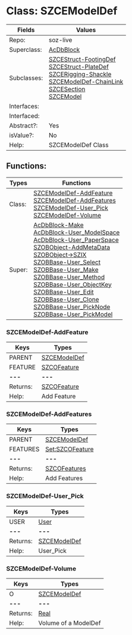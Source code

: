 
# Class:	SZCEModelDef

| Fields | Values |
| --------- | --------- |
| Repo: | soz-live |
| Superclass: | [AcDbBlock](AcDbBlock.html) |
| Subclasses: | [SZCEStruct-FootingDef](SZCEStruct-FootingDef.html) <br> [SZCEStruct-PlateDef](SZCEStruct-PlateDef.html) <br> [SZCERigging-Shackle](SZCERigging-Shackle.html) <br> [SZCEModelDef-ChainLink](SZCEModelDef-ChainLink.html) <br> [SZCESection](SZCESection.html) <br> [SZCEModel](SZCEModel.html) |
| Interfaces: |  |
| Interfaced: |  |
| Abstract?: | Yes |
| isValue?: | No |
| Help: | SZCEModelDef Class |


## Functions:

| Types | Functions |
| --------- | --------- |
| Class: | [SZCEModelDef-AddFeature](#SZCEModelDef-AddFeature) <br> [SZCEModelDef-AddFeatures](#SZCEModelDef-AddFeatures) <br> [SZCEModelDef-User_Pick](#SZCEModelDef-User_Pick) <br> [SZCEModelDef-Volume](#SZCEModelDef-Volume) |
| Super: | [AcDbBlock-Make](AcDbBlock.html) <br> [AcDbBlock-User_ModelSpace](AcDbBlock.html) <br> [AcDbBlock-User_PaperSpace](AcDbBlock.html) <br> [SZOBObject-AddMetaData](SZOBObject.html) <br> [SZOBObject->SZIX](SZOBObject.html) <br> [SZOBBase-User_Select](SZOBBase.html) <br> [SZOBBase-User_Make](SZOBBase.html) <br> [SZOBBase-User_Method](SZOBBase.html) <br> [SZOBBase-User_ObjectKey](SZOBBase.html) <br> [SZOBBase-User_Edit](SZOBBase.html) <br> [SZOBBase-User_Clone](SZOBBase.html) <br> [SZOBBase-User_PickNode](SZOBBase.html) <br> [SZOBBase-User_PickModel](SZOBBase.html) |


### SZCEModelDef-AddFeature

| Keys | Types |
| --------- | --------- |
| PARENT | [SZCEModelDef](SZCEModelDef.html) |
| FEATURE | [SZCOFeature](SZCOFeature.html) |
| **---** | **---** |
| Returns: | [SZCOFeature](SZCOFeature.html) |
| Help: | Add Feature |

### SZCEModelDef-AddFeatures

| Keys | Types |
| --------- | --------- |
| PARENT | [SZCEModelDef](SZCEModelDef.html) |
| FEATURES | [Set:SZCOFeature](SZCOFeature.html) |
| **---** | **---** |
| Returns: | [SZCOFeatures](SZCOFeatures.html) |
| Help: | Add Features |

### SZCEModelDef-User_Pick

| Keys | Types |
| --------- | --------- |
| USER | [User](User.html) |
| **---** | **---** |
| Returns: | [SZCEModelDef](SZCEModelDef.html) |
| Help: | User_Pick |

### SZCEModelDef-Volume

| Keys | Types |
| --------- | --------- |
| O | [SZCEModelDef](SZCEModelDef.html) |
| **---** | **---** |
| Returns: | [Real](Real.html) |
| Help: | Volume of a ModelDef |

